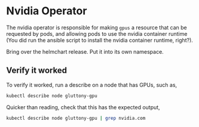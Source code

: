 # Nvidia Operator

The nvidia operator is responsible for making `gpus` a resource that can be requested 
by pods, and allowing pods to use the nvidia container runtime (You did run the ansible
script to install the nvidia container runtime, right?).

Bring over the helmchart release. Put it into its own namespace.

## Verify it worked

To verify it worked, run a describe on a node that has GPUs, such as,

```bash
kubectl describe node gluttony-gpu
```

Quicker than reading, check that this has the expected output,

```bash
kubectl describe node gluttony-gpu | grep nvidia.com
```

